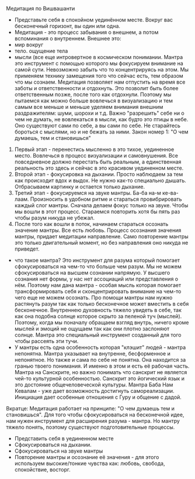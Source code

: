 Медитация по Вишвашанти 
- Представьте себя в спокойном уединённом месте. Вокруг вас бесконечный горизонт, вы один или одна.
- Медитация - это процесс забывания о внешнем, а потом вспоминания о внутреннем. 
Внешнее это: 
- мир вокруг
- тело. ощущение тела
- мысли (все еще интровертное в космическом понимании. 
Мантра это инструмент с помощью которого мы фокусируем внимание на самой сути.
Невозможно забыть что то концентрируясь на этом. 
Мы применяем технику замещения того что сейчас есть, тем образом что мы сознаем.
Медитация позволяет нам отпустить на время все заботы и ответственности и отдохнуть. Это позволит быть более ответственным позже, после того как отдохнули.
Поэтому мы пытаемся как можно больше вовлечься в визуализацию и тем самым все меньше и меньше уделяем внимания внешним раздражителям: шуми, шорохи и т.д.
Важно "разрешить" себе ни о чем не думать, не вовлекаться в мысли, как будто это птицы в небе. Оно существуют сами по себе, а вы сами по себе. Не старайтесь бороться с мыслями, но и не бежать за ними.
Закон номер 1: "О чем думаешь, тем и становишься"
1. Первый этап - перенестись мысленно в это тихое, уединенное место. Вовлечься в процесс визуализации и самовнушения. Все повседневное должно перестать быть реальным, а единственная реальность это здесь и сейчас в это красивом уединенном месте.
2. Второй этап - фокусировка на дыхании. Просто наблюдаем за тем как происходит вдох и выдох. Не нужно как-то специально дышать. Отбрасываем картинку и остается только дыхание.
3. Третий этап - фокусируемся на звуке мантры. Ба-ба на-м ке-ва-лаам. Произносить в удобном ритме и стараться провибрировать каждый слог мантры. Сначала делаем фокус только на звуке. Чтобы мы вошли в этот процесс. Стараемся повторить хотя бы пять раз чтобы разум никуда не убежал.
4. После того как вошли в поток, начинаем стараться осознать значение мантры. Все есть любовь. Процесс осознания значения мантры, придает медитации направление. Само повторение мантры это только двигательный момент, но без направления оно никуда не приведет.

- что такое мантра? Это инструмент для разума который помогает сфокусироваться на чем-то что больше чем разум. 
Мы не можем сфокусироваться на высшем сознании напрямую.  У высшего сознания нет формы, у нас нет ассоциаций или представления о нём. Поэтому нам дана мантра - особая мысль которая помогает трансформировать себя и сконцентрировать внимание на чем-то чего еще не можем осознать.
Про помощи мантры нам нужно растянуть разум так как только бесконечное может вместить в себя бесконечное.
Внутреннею духовность тяжело увидеть в себе, так как она подобна солнце которое скрыто за пеленой туч (мыслей). Поэтому, когда мы поначалу обращаем взгляд внутрь, ничего кроме мыслей и эмоций не ощущаем так как они плотно заслоняют солнце. Мантра это специальный инструмент созданный для того чтобы рассеять эти тучи.
- У мантры есть одна особенность которая "клэшит" людей - мантра непонятна. Мантра указывает на внутренне, бесформенное и непонятное. Но также и сама по себе не понятна. Она находится за гранью твоего понимания. И именно в этом и есть её рабочая часть. Мантра на Санскрите, но важно понимать что санскрит не является чей-то культурной особенностью. Санскрит это йогический язык и это достояние общечеловеческой культуры.
Мантра Баба Нам Кевалам - уже дает возможность достигнуть самореализации. Инициация дает особенные отношения с Гуру и общение с дадой.

Вкратце:
Медитация работает на принципе: "О чем думаешь тем и становишься". Для того чтобы сфокусироваться на бесконечной идее, нам нужен инструмент для расширения разума - мантра. Но мантру тяжело понять, поэтому существуют подготовительные процессы. 
- Представить себя в уединенном месте
- Сфокусироваться на дыхании.
- Сфокусироваться на звуке мантры 
- Повторение мантры и осознание её значения - для этого используем высокие/тонкие чувства как: любовь, свобода, спокойствие, восторг.

